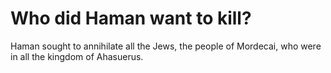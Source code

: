 # Who did Haman want to kill?

Haman sought to annihilate all the Jews, the people of Mordecai, who were in all the kingdom of Ahasuerus.
